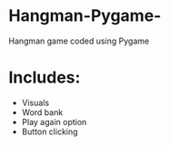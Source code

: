 # Hangman-Pygame-
Hangman game coded using Pygame
# Includes: 
 - Visuals
 - Word bank
 - Play again option
 - Button clicking
